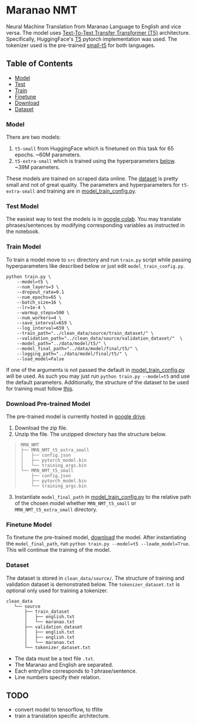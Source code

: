 # Maranao NMT
Neural Machine Translation from Maranao Language to English and vice versa.
The model uses  [Text-To-Text Transfer Transformer (T5)](https://arxiv.org/abs/1910.10683) architecture.
Specifically, HuggingFace's [T5](https://huggingface.co/transformers/model_doc/t5.html) pytorch implementation was used.
The tokenizer used is the pre-trained [small-t5](https://huggingface.co/t5-small) for both languages.

## Table of Contents

* [Model](#model)
* [Test](#test-model)
* [Train](#train-model)
* [Finetune](#finetune-model)
* [Download](#download)
* [Dataset](#dataset)

### Model

There are two models: 
1. `t5-small` from HuggingFace which is finetuned on this task for 65 epochs. ~60M parameters. 
2. `t5-extra-small` which is trained using the hyperparameters [below](#train-model). ~39M parameters.

These models are trained on scraped data online.
The [dataset](clean_data/source) is pretty small and not of great quality.
The parameters and hyperparameters for `t5-extra-small` and training are in [model_train_config.py](#src/model_train_config.py).

### Test Model
The easiest way to test the models is in [google colab](https://colab.research.google.com/drive/1zC4J25X7smDdEEse7Tt2gxzIE-vbNVWG?usp=sharing).
You may translate phrases/sentences by modifying corresponding variables as instructed in the notebook.

### Train Model
To train a model move to `src` directory and run `train.py` script while passing hyperparameters like described below or just edit `model_train_config.py`.
```
python train.py \
    --model=t5 \
    --num_layers=3 \
    --dropout_rate=0.1
    --num_epochs=65 \
    --batch_size=16 \
    --lr=1e-4 \
    --warmup_steps=500 \
    --num_workers=4 \
    --save_interval=659 \
    --log_interval=659 \
    --train_path="../clean_data/source/train_dataset/" \
    --validation_path="../clean_data/source/validation_dataset/"  \
    --model_path="../data/model/t5/" \
    --model_final_path="../data/model/final/t5/" \
    --logging_path="../data/model/final/t5/" \
    --load_model=False
```
If one of the arguments is not passed the default in [model_train_config.py](src/model_train_config.py) will be used.
As such you may just run `python train.py --model=t5` and use the default parameters.
Additionally, the structure of the dataset to be used for training must follow [this](#dataset).

### Download Pre-trained Model <div id='download'> </div>
The pre-trained model is currently hosted in [google drive](https://drive.google.com/file/d/1G2IJpmhUV9m0wJZbkHcta5Srl6z7x0VE/view?usp=sharing).
1. Download the zip file.
1. Unzip the file. The unzipped directory has the structure below.
> ``````
>MRN_NMT
>├── MRN_NMT_t5_extra_small
>│   ├── config.json
>│   ├── pytorch_model.bin
>│   └── training_args.bin
>└── MRN_NMT_t5_small
>     ├── config.json
>     ├── pytorch_model.bin
>     └── training_args.bin
>``````
3. Instantiate `model_final_path` in [model_train_config.py](#src/model_train_config.py) to the relative path of the chosen 
model whether `MRN_NMT_t5_small` or `MRN_NMT_t5_extra_small` directory.

### Finetune Model
To finetune the pre-trained model, [download](#download) the model.
After instantiating the `model_final_path`, run `python train.py --model=t5 --loade_model=True`.
This will continue the training of the model.

### Dataset
The dataset is stored in `clean_data/source/`. The structure of training and validation dataset is demonstrated below.
The `tokenizer_dataset.txt` is optional only used for training a tokenizer.
``````
clean_data
   └── source
       ├── train_dataset
       │   ├── english.txt
       │   └── maranao.txt
       ├── validation_dataset
       │   ├── english.txt
       │   ├── english.txt
       │   └── maranao.txt
       └── tokenizer_dataset.txt
``````
* The data must be a text file `.txt`. 
* The Maranao and English are separated.
* Each entry/line corresponds to 1 phrase/sentence.
* Line numbers specify their relation.
## TODO
* convert model to tensorflow, to tflite
* train a translation specific architecture.
